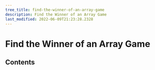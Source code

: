 ```yaml
---
tree_title: find-the-winner-of-an-array-game
description: Find the Winner of an Array Game
last_modified: 2022-06-09T21:23:28.2328
---
```


# Find the Winner of an Array Game

## Contents
